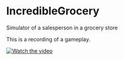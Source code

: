 # IncredibleGrocery
Simulator of a salesperson in a grocery store

This is a recording of a gameplay.

[![Watch the video](https://img.youtube.com/vi/nfbCITBWFDs/hqdefault.jpg)](https://youtu.be/nfbCITBWFDs)
